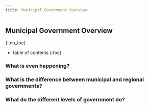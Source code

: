 ```yaml
---
title: Municipal Govermment Overview 
---
```


Municipal Government Overview
----------------------
{:.no_toc}

* table of contents
{:toc}

### What is even happening? 

### What is the difference between municipal and regional governments?

### What do the different levels of government do?



